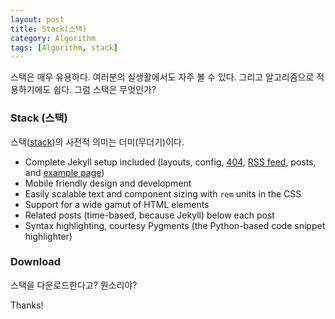 ```yaml
---
layout: post
title: Stack(스택)
category: Algorithm
tags: [Algorithm, stack]
---
```


스택은 매우 유용하다. 여러분의 실생활에서도 자주 볼 수 있다. 그리고 알고리즘으로 적용하기에도 쉽다. 그럼 스택은 무엇인가?

### Stack (스택)

스택([stack](https://en.wikipedia.org/wiki/Stack_(abstract_data_type)))의 사전적 의미는 더미(무더기)이다.


* Complete Jekyll setup included (layouts, config, [404](/404), [RSS feed](/atom.xml), posts, and [example page](/about))
* Mobile friendly design and development
* Easily scalable text and component sizing with `rem` units in the CSS
* Support for a wide gamut of HTML elements
* Related posts (time-based, because Jekyll) below each post
* Syntax highlighting, courtesy Pygments (the Python-based code snippet highlighter)

### Download

스택을 다운로드한다고? 뭔소리야?

Thanks!
